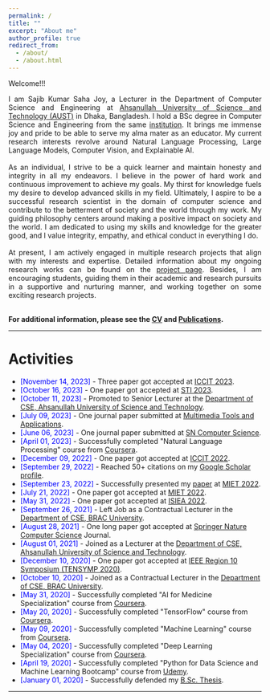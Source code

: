 ```yaml
---
permalink: /
title: ""
excerpt: "About me"
author_profile: true
redirect_from: 
  - /about/
  - /about.html
---
```


Welcome!!!

<div style="text-align: justify"> 

I am Sajib Kumar Saha Joy, a Lecturer in the Department of Computer Science and Engineering at <a href="http://aust.edu/">Ahsanullah University of Science and Technology (AUST)</a> in Dhaka, Bangladesh. I hold a BSc degree in Computer Science and Engineering from the same <a href="https://www.aust.edu/cse">institution</a>. It brings me immense joy and pride to be able to serve my alma mater as an educator. My current research interests revolve around Natural Language Processing, Large Language Models, Computer Vision, and Explainable AI.
<br /><br />
As an individual, I strive to be a quick learner and maintain honesty and integrity in all my endeavors. I believe in the power of hard work and continuous improvement to achieve my goals. My thirst for knowledge fuels my desire to develop advanced skills in my field. Ultimately, I aspire to be a successful research scientist in the domain of computer science and contribute to the betterment of society and the world through my work. My guiding philosophy centers around making a positive impact on society and the world. I am dedicated to using my skills and knowledge for the greater good, and I value integrity, empathy, and ethical conduct in everything I do. 
<br /><br />
At present, I am actively engaged in multiple research projects that align with my interests and expertise. Detailed information about my ongoing research works can be found on the <a href="https://sajib-kumar.github.io/projects/">project page</a>. Besides, I am encouraging students, guiding them in their academic and research pursuits in a supportive and nurturing manner, and working together on some exciting research projects.
<br /><br/></div>


**For additional information, please see the [CV](https://sajib-kumar.github.io/cv/) and [Publications](https://sajib-kumar.github.io/publications/).**

-----------


# Activities 
* <span style="color:Blue"> [November 14, 2023] </span> - Three paper got accepted at [ICCIT 2023](https://iccit.org.bd/2023/).
* <span style="color:Blue"> [October 16, 2023] </span> - One paper got accepted at [STI 2023](https://sti.green.edu.bd/).
* <span style="color:Blue"> [October 11, 2023] </span> - Promoted to Senior Lecturer at the [Department of CSE, Ahsanullah University of Science and Technology](http://aust.edu/cse).
* <span style="color:Blue"> [July 09, 2023] </span> - One journal paper submitted at [Multimedia Tools and Applications](https://scholar.google.com/citations?view_op=view_citation&hl=en&user=yt2n7sMAAAAJ&citation_for_view=yt2n7sMAAAAJ:W7OEmFMy1HYC).
* <span style="color:Blue"> [June 06, 2023] </span> - One journal paper submitted at [SN Computer Science](https://www.researchsquare.com/article/rs-3047442/v1).
* <span style="color:Blue"> [April 01, 2023]  </span> - Successfully completed "Natural Language Processing" course from [Coursera](https://www.coursera.org/account/accomplishments/specialization/certificate/KCGEZKB3RV6P).
* <span style="color:Blue"> [December 09, 2022] </span> - One paper got accepted at [ICCIT 2022](https://iccit.org.bd/2022/).
* <span style="color:Blue"> [September 29, 2022] </span> - Reached 50+ citations on my [Google Scholar profile](https://scholar.google.com/citations?user=yt2n7sMAAAAJ&hl=en).
* <span style="color:Blue"> [September 23, 2022] </span> - Successfully presented my [paper](https://sajib-kumar.github.io/images/MIET_Presentation_Certificate.jpg) at [MIET 2022](https://confmiet.org/).
* <span style="color:Blue"> [July 21, 2022] </span> - One paper got accepted at [MIET 2022](https://confmiet.org/).
* <span style="color:Blue"> [May 31, 2022] </span> - One paper got accepted at [ISIEA 2022](https://www.isiea.asia/).
* <span style="color:Blue"> [September 26, 2021] </span> - Left Job as a Contractual Lecturer in the [Department of CSE, BRAC University](https://www.bracu.ac.bd/).
* <span style="color:Blue"> [August 28, 2021] </span> - One long paper got accepted at [Springer Nature Computer Science](https://link.springer.com/article/10.1007/s42979-021-00823-1) Journal.
* <span style="color:Blue"> [August 01, 2021] </span> - Joined as a Lecturer at the [Department of CSE, Ahsanullah University of Science and Technology](http://aust.edu/).
* <span style="color:Blue"> [December 10, 2020] </span> - One paper got accepted at [IEEE Region 10 Symposium (TENSYMP 2020)](http://tensymp2020.com/).
* <span style="color:Blue"> [October 10, 2020] </span> - Joined as a Contractual Lecturer in the [Department of CSE, BRAC University](https://www.bracu.ac.bd/).
* <span style="color:Blue"> [May 31, 2020]  </span> - Successfully completed "AI for Medicine Specialization" course from [Coursera](https://www.coursera.org/account/accomplishments/specialization/certificate/FHX3EU8HQG2R).
* <span style="color:Blue"> [May 20, 2020]  </span> - Successfully completed "TensorFlow" course from [Coursera](https://www.coursera.org/account/accomplishments/specialization/certificate/ZN95B27PA69F).
* <span style="color:Blue"> [May 09, 2020]  </span> - Successfully completed "Machine Learning" course from [Coursera](https://www.coursera.org/account/accomplishments/certificate/654LDH72BX42).
* <span style="color:Blue"> [May 04, 2020]  </span> - Successfully completed "Deep Learning Specialization" course from [Coursera](https://www.coursera.org/account/accomplishments/specialization/certificate/MZCAWDWGUMMJ).
* <span style="color:Blue"> [April 19, 2020]  </span> - Successfully completed "Python for Data Science and Machine Learning Bootcamp" course from [Udemy](https://www.udemy.com/certificate/UC-4f563eab-68da-4d95-a72d-06f4357dde21).
* <span style="color:Blue"> [January 01, 2020]  </span> - Successfully defended my [B.Sc. Thesis](https://sajib-kumar.github.io/files/B.Sc._Thesis.pdf). 

<script type="text/javascript" src="//rf.revolvermaps.com/0/0/8.js?i=52vxgbx02tg&amp;m=0&amp;c=ff0000&amp;cr1=ffffff&amp;f=arial&amp;l=33" async="async"></script>
-----------

